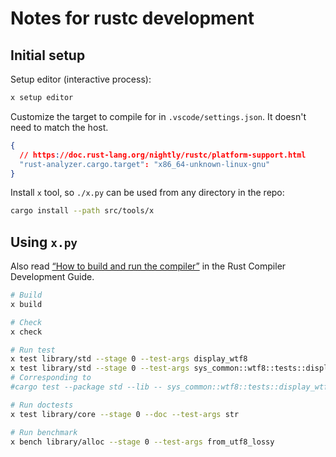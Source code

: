 # Notes for rustc development

## Initial setup

Setup editor (interactive process):

```sh
x setup editor
```

Customize the target to compile for in `.vscode/settings.json`. It doesn't need
to match the host.

```json
{
  // https://doc.rust-lang.org/nightly/rustc/platform-support.html
  "rust-analyzer.cargo.target": "x86_64-unknown-linux-gnu"
}
```

Install `x` tool, so `./x.py` can be used from any directory in the repo:

```sh
cargo install --path src/tools/x
```

## Using `x.py`

Also read [“How to build and run the compiler”](https://rustc-dev-guide.rust-lang.org/building/how-to-build-and-run.html)
in the Rust Compiler Development Guide.

```sh
# Build
x build

# Check
x check

# Run test
x test library/std --stage 0 --test-args display_wtf8
x test library/std --stage 0 --test-args sys_common::wtf8::tests::display_wtf8
# Corresponding to
#cargo test --package std --lib -- sys_common::wtf8::tests::display_wtf8 --exact --show-output

# Run doctests
x test library/core --stage 0 --doc --test-args str

# Run benchmark
x bench library/alloc --stage 0 --test-args from_utf8_lossy
```
